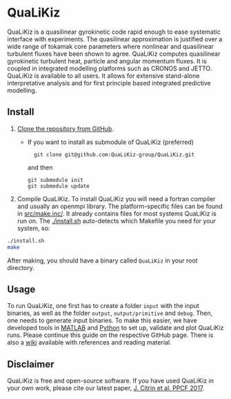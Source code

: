 # QuaLiKiz
QuaLiKiz is a quasilinear gyrokinetic code rapid enough to ease systematic interface with experiments. The quasilinear approximation is justified over a wide range of tokamak core parameters where nonlinear and quasilinear turbulent fluxes have been shown to agree. QuaLiKiz computes quasilinear gyrokinetic turbulent heat, particle and angular momentum fluxes. It is coupled in integrated modelling platforms such as CRONOS and JETTO. QuaLiKiz is available to all users. It allows for extensive stand-alone interpretative analysis and for first principle based integrated predictive modelling.

## Install
1. [Clone the repository from GitHub](https://help.github.com/articles/cloning-a-repository/).
    * If you want to install as submodule of QuaLiKiz (preferred)

            git clone git@github.com:QuaLiKiz-group/QuaLiKiz.git

      and then

          git submodule init
          git submodule update

2. Compile QuaLiKiz. To install QuaLiKiz you will need a fortran compiler and usually an openmpi library. The platform-specific files can be found in [src/make.inc/](src/make.inc/). It already contains files for most systems QuaLiKiz is run on. The [./install.sh](./install.sh) auto-detects which Makefile you need for your system, so:

``` bash
./install.sh
make
````

After making, you should have a binary called `QuaLiKiz` in your root directory.

## Usage
To run QuaLiKiz, one first has to create a folder `input` with the input binaries, as well as the folder `output`, `output/primitive` and `debug`. Then, one needs to generate input binaries. To make this easier, we have developed tools in [MATLAB](https://github.com/QuaLiKiz-group/QuaLiKiz-matlabtools) and [Python](https://github.com/QuaLiKiz-group/QuaLiKiz-pythontools) to set up, validate and plot QuaLiKiz runs. Please continue this guide on the respective GitHub page. There is also a [wiki](https://github.com/Karel-van-de-Plassche/QuaLiKiz/wiki) available with references and reading material.

## Disclaimer
QuaLiKiz is free and open-source software. If you have used QuaLiKiz in your own work, please cite our latest paper, [J. Citrin et al. PPCF 2017](http://iopscience.iop.org/article/10.1088/1361-6587/aa8aeb).
